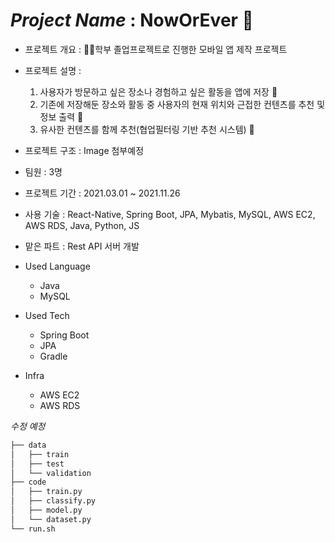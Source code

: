 # *Project Name* : **NowOrEver** 📝  
- 프로젝트 개요 : 🙋‍♂️학부 졸업프로젝트로 진행한 모바일 앱 제작 프로젝트  
- 프로젝트 설명 :  
   1. 사용자가 방문하고 싶은 장소나 경험하고 싶은 활동을 앱에 저장 📂  
   2. 기존에 저장해둔 장소와 활동 중 사용자의 현재 위치와 근접한 컨텐츠를 추천 및 정보 출력 🚩    
   3. 유사한 컨텐츠를 함께 추천(협업필터링 기반 추천 시스템) 🥳  
- 프로젝트 구조 : Image 첨부예정
- 팀원 : 3명
- 프로젝트 기간 : 2021.03.01 ~ 2021.11.26 
- 사용 기술 : React-Native, Spring Boot, JPA, Mybatis, MySQL, AWS EC2, AWS RDS, Java, Python, JS
- 맡은 파트 : Rest API 서버 개발

- Used Language
  - Java
  - MySQL
- Used Tech
  - Spring Boot
  - JPA
  - Gradle
- Infra
  - AWS EC2
  - AWS RDS  
  
  
  
*수정 예정*  
  
```bash
├── data
│   ├── train
│   ├── test
│   └── validation
├── code
│   ├── train.py
│   ├── classify.py
│   ├── model.py
│   └── dataset.py
└── run.sh
``` 
